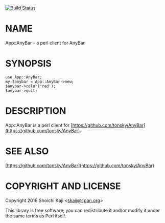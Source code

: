 [![Build Status](https://travis-ci.org/shoichikaji/App-AnyBar.svg?branch=master)](https://travis-ci.org/shoichikaji/App-AnyBar)

# NAME

App::AnyBar - a perl client for AnyBar

# SYNOPSIS

    use App::AnyBar;
    my $anybar = App::AnyBar->new;
    $anybar->color('red');
    $anybar->quit;

# DESCRIPTION

App::AnyBar is a perl client for [https://github.com/tonsky/AnyBar](https://github.com/tonsky/AnyBar).

# SEE ALSO

[https://github.com/tonsky/AnyBar](https://github.com/tonsky/AnyBar)

# COPYRIGHT AND LICENSE

Copyright 2016 Shoichi Kaji &lt;skaji@cpan.org>

This library is free software; you can redistribute it and/or modify
it under the same terms as Perl itself.
